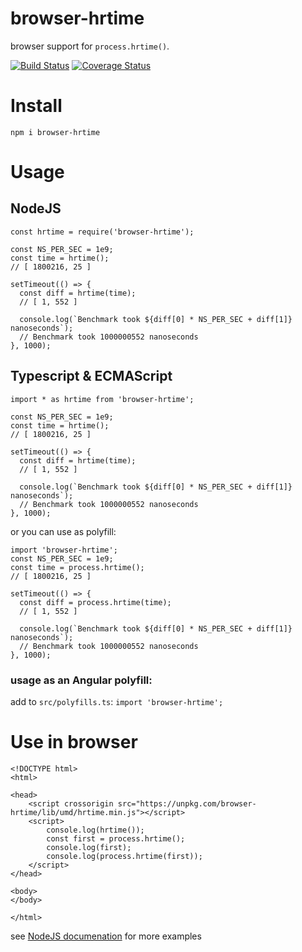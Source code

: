 # browser-hrtime
browser support for `process.hrtime()`.

[![Build Status](https://travis-ci.com/vltansky/browser-hrtime.svg?branch=master)](https://travis-ci.com/vltansky/browser-hrtime)
[![Coverage Status](https://coveralls.io/repos/github/vltansky/browser-hrtime/badge.svg?branch=master)](https://coveralls.io/github/vltansky/browser-hrtime?branch=master)

# Install
`npm i browser-hrtime`
# Usage
## NodeJS
```
const hrtime = require('browser-hrtime');

const NS_PER_SEC = 1e9;
const time = hrtime();
// [ 1800216, 25 ]

setTimeout(() => {
  const diff = hrtime(time);
  // [ 1, 552 ]

  console.log(`Benchmark took ${diff[0] * NS_PER_SEC + diff[1]} nanoseconds`);
  // Benchmark took 1000000552 nanoseconds
}, 1000);
```

## Typescript & ECMAScript 
```
import * as hrtime from 'browser-hrtime';

const NS_PER_SEC = 1e9;
const time = hrtime();
// [ 1800216, 25 ]

setTimeout(() => {
  const diff = hrtime(time);
  // [ 1, 552 ]

  console.log(`Benchmark took ${diff[0] * NS_PER_SEC + diff[1]} nanoseconds`);
  // Benchmark took 1000000552 nanoseconds
}, 1000);
```

or you can use as polyfill:
```
import 'browser-hrtime';
const NS_PER_SEC = 1e9;
const time = process.hrtime();
// [ 1800216, 25 ]

setTimeout(() => {
  const diff = process.hrtime(time);
  // [ 1, 552 ]

  console.log(`Benchmark took ${diff[0] * NS_PER_SEC + diff[1]} nanoseconds`);
  // Benchmark took 1000000552 nanoseconds
}, 1000);
```
### usage as an Angular polyfill:
add to `src/polyfills.ts`:
`import 'browser-hrtime';`
# Use in browser
```
<!DOCTYPE html>
<html>

<head>
    <script crossorigin src="https://unpkg.com/browser-hrtime/lib/umd/hrtime.min.js"></script>
    <script>
        console.log(hrtime());
        const first = process.hrtime();
        console.log(first);
        console.log(process.hrtime(first));
    </script>
</head>

<body>
</body>

</html>
```
see [NodeJS documenation](https://nodejs.org/api/process.html#process_process_hrtime_time) for more examples
